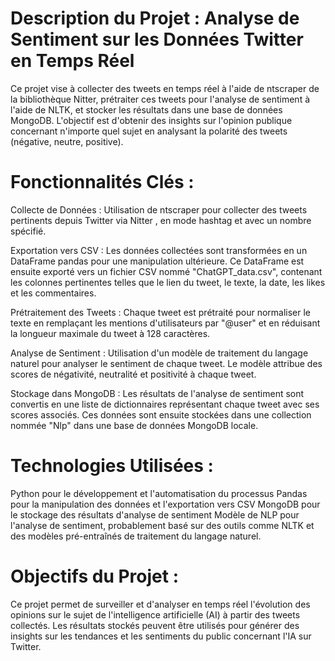 # Description du Projet : Analyse de Sentiment sur les Données Twitter en Temps Réel
Ce projet vise à collecter des tweets en temps réel à l'aide de ntscraper de la bibliothèque Nitter, prétraiter ces tweets pour l'analyse de sentiment à l'aide de NLTK, et stocker les résultats dans une base de données MongoDB. L'objectif est d'obtenir des insights sur l'opinion publique concernant n'importe quel sujet en analysant la polarité des tweets (négative, neutre, positive).

# Fonctionnalités Clés :

Collecte de Données : Utilisation de ntscraper pour collecter des tweets pertinents depuis Twitter via Nitter , en mode hashtag et avec un nombre spécifié.

Exportation vers CSV : Les données collectées sont transformées en un DataFrame pandas pour une manipulation ultérieure. Ce DataFrame est ensuite exporté vers un fichier CSV nommé "ChatGPT_data.csv", contenant les colonnes pertinentes telles que le lien du tweet, le texte, la date, les likes et les commentaires.

Prétraitement des Tweets : Chaque tweet est prétraité pour normaliser le texte en remplaçant les mentions d'utilisateurs par "@user" et en réduisant la longueur maximale du tweet à 128 caractères.

Analyse de Sentiment : Utilisation d'un modèle de traitement du langage naturel pour analyser le sentiment de chaque tweet. Le modèle attribue des scores de négativité, neutralité et positivité à chaque tweet.

Stockage dans MongoDB : Les résultats de l'analyse de sentiment sont convertis en une liste de dictionnaires représentant chaque tweet avec ses scores associés. Ces données sont ensuite stockées dans une collection nommée "Nlp" dans une base de données MongoDB locale.

# Technologies Utilisées :

Python pour le développement et l'automatisation du processus
Pandas pour la manipulation des données et l'exportation vers CSV
MongoDB pour le stockage des résultats d'analyse de sentiment
Modèle de NLP pour l'analyse de sentiment, probablement basé sur des outils comme NLTK et des modèles pré-entraînés de traitement du langage naturel.

# Objectifs du Projet :

Ce projet permet de surveiller et d'analyser en temps réel l'évolution des opinions sur le sujet de l'intelligence artificielle (AI) à partir des tweets collectés. Les résultats stockés peuvent être utilisés pour générer des insights sur les tendances et les sentiments du public concernant l'IA sur Twitter.
